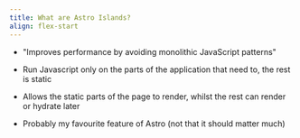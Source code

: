 ```yaml
---
title: What are Astro Islands?
align: flex-start
---
```


- "Improves performance by avoiding monolithic JavaScript patterns"

- Run Javascript only on the parts of the application that need to, the rest is static

- Allows the static parts of the page to render, whilst the rest can render or hydrate later

- Probably my favourite feature of Astro (not that it should matter much)
